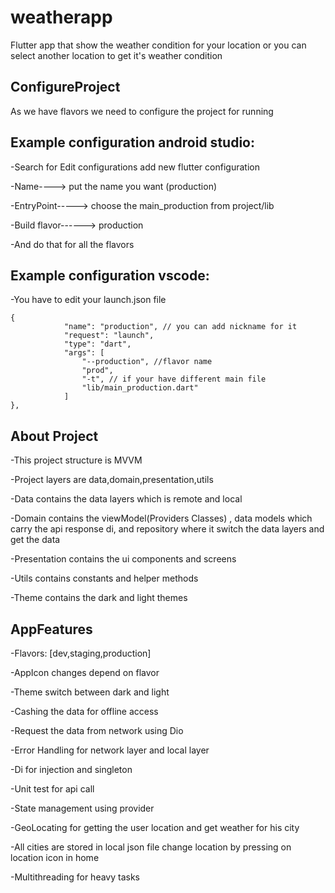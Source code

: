 # weatherapp

Flutter app that show the weather condition for your location or you can select another location to
get it's weather condition

## ConfigureProject

As we have flavors we need to configure the project for running

## Example configuration android studio:

-Search for Edit configurations add new flutter configuration

-Name----> put the name you want (production)

-EntryPoint-----> choose the main_production from project/lib

-Build flavor------> production

-And do that for all the flavors

## Example configuration vscode:

-You have to edit your launch.json file

```
{
            "name": "production", // you can add nickname for it
            "request": "launch",
            "type": "dart",
            "args": [
                "--production", //flavor name
                "prod",
                "-t", // if your have different main file
                "lib/main_production.dart" 
            ]
},
```

## About Project

-This project structure is MVVM

-Project layers are data,domain,presentation,utils

-Data contains the data layers which is remote and local

-Domain contains the viewModel(Providers Classes) , data models which carry the api response
di, and repository where it switch the data layers and get the data

-Presentation contains the ui components and screens

-Utils contains constants and helper methods

-Theme contains the dark and light themes

## AppFeatures

-Flavors: [dev,staging,production]

-AppIcon changes depend on flavor

-Theme switch between dark and light

-Cashing the data for offline access

-Request the data from network using Dio

-Error Handling for network layer and local layer

-Di for injection and singleton

-Unit test for api call

-State management using provider

-GeoLocating for getting the user location and get weather for his city

-All cities are stored in local json file change location by pressing on location icon in home

-Multithreading for heavy tasks
